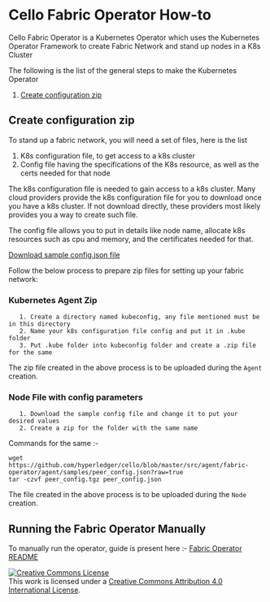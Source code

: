 Cello Fabric Operator How-to
===========================================

Cello Fabric Operator is a Kubernetes Operator which uses the Kubernetes Operator Framework to create Fabric Network and stand up nodes in a K8s Cluster

The following is the list of the general steps to make the Kubernetes Operator

1. [Create configuration zip](#create-configuration-zip)

## <a name="create-configuration-zip"></a>Create configuration zip

To stand up a fabric network, you will need a set of files, here is the list

   1. K8s configuration file, to get access to a k8s cluster
   2. Config file having the specifications of the K8s resource, as well as the certs needed for that node

The k8s configuration file is needed to gain access to a k8s cluster. Many cloud providers provide the k8s configuration file for you to download once you have a k8s cluster. If not download directly, these providers most likely provides you a way to create such file.

The config file allows you to put in details like node name, allocate k8s resources such as cpu and memory, and the certificates needed for that.

[Download sample config.json file](https://github.com/hyperledger/cello/blob/master/src/agent/fabric-operator/agent/samples/peer_config.json)

Follow the below process to prepare zip files for setting up your fabric network:

### Kubernetes Agent Zip

```
   1. Create a directory named kubeconfig, any file mentioned must be in this directory
   2. Name your k8s configuration file config and put it in .kube folder
   3. Put .kube folder into kubeconfig folder and create a .zip file for the same
```

The zip file created in the above process is to be uploaded during the `Agent` creation.

### Node File with config parameters

```
   1. Download the sample config file and change it to put your desired values
   2. Create a zip for the folder with the same name
```
Commands for the same :-

```
wget https://github.com/hyperledger/cello/blob/master/src/agent/fabric-operator/agent/samples/peer_config.json?raw=true
tar -czvf peer_config.tgz peer_config.json
```

The file created in the above process is to be uploaded during the `Node` creation.

## Running the Fabric Operator Manually

To manually run the operator, guide is present here :- [Fabric Operator README](https://github.com/hyperledger/cello/blob/master/src/agent/fabric-operator/README.md)

<a rel="license" href="http://creativecommons.org/licenses/by/4.0/">
<img alt="Creative Commons License" style="border-width:0"
src="https://i.creativecommons.org/l/by/4.0/88x31.png" /></a><br />
This work is licensed under a
<a rel="license" href="http://creativecommons.org/licenses/by/4.0/">
Creative Commons Attribution 4.0 International License</a>.
